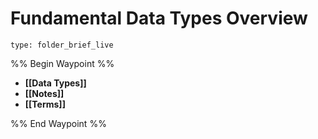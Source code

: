 # Fundamental Data Types Overview
 
```ccard
type: folder_brief_live
```
 
%% Begin Waypoint %%
- **[[Data Types]]**
- **[[Notes]]**
- **[[Terms]]**

%% End Waypoint %%